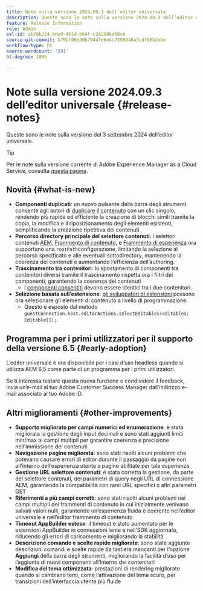 ```yaml
---
title: Note sulla versione 2024.09.3 dell’editor universale
description: Queste sono le note sulla versione 2024.09.3 dell’editor universale.
feature: Release Information
role: Admin
exl-id: ab78b224-bde9-461d-b64f-c262886e50c6
source-git-commit: b79bf06d30b794dfe6e4c7258048a3cdf69b2ebe
workflow-type: ht
source-wordcount: '391'
ht-degree: 100%

---
```


# Note sulla versione 2024.09.3 dell’editor universale {#release-notes}

Queste sono le note sulla versione del 3 settembre 2024 dell’editor universale.

>[!TIP]
>
>Per le note sulla versione corrente di Adobe Experience Manager as a Cloud Service, consulta [questa pagina](/help/release-notes/release-notes-cloud/release-notes-current.md).

## Novità {#what-is-new}

* **Componenti duplicati**: un nuovo pulsante della barra degli strumenti consente agli autori di [duplicare il contenuto](/help/sites-cloud/authoring/universal-editor/authoring.md#duplicating-components) con un clic singolo, rendendo più rapida ed efficiente la creazione di blocchi simili tramite la copia, la modifica e il riposizionamento degli elementi esistenti, semplificando la creazione ripetitiva dei contenuti.
* **Percorso directory principale del selettore contenuti**: i selettori contenuti [AEM](/help/implementing/universal-editor/field-types.md#aem-content), [Frammento di contenuto,](/help/implementing/universal-editor/field-types.md#content-fragment) e [Frammento di esperienza](/help/implementing/universal-editor/field-types.md#experience-fragment) ora supportano una `rootPath`configurazione, limitando la selezione al percorso specificato e alle eventuali sottodirectory, mantenendo la coerenza dei contenuti e aumentando l’efficienza dell’authoring.
* **Trascinamento tra contenitori**: lo spostamento di componenti tra contenitori diversi tramite il trascinamento rispetta ora i filtri dei componenti, garantendo la coerenza dei contenuti
   * I [componenti consentiti](/help/implementing/universal-editor/filtering.md) devono essere identici tra i due contenitori.
* **Selezione basata sull’estensione**: [gli sviluppatori di estensioni](/help/implementing/universal-editor/extending.md) possono ora selezionare gli elementi di contenuto a livello di programmazione.
   * Questo è esposto dal metodo `guestConnection.host.editorActions.selectEditables(editables: Editable[]);`.

## Programma per i primi utilizzatori per il supporto della versione 6.5 {#early-adoption}

L’editor universale è ora disponibile per i casi d’uso headless quando si utilizza AEM 6.5 come parte di un programma per i primi utilizzatori.

Se ti interessa testare questa nuova funzione e condividere il feedback, invia un’e-mail al tuo Adobe Customer Success Manager dall’indirizzo e-mail associato al tuo Adobe ID.

## Altri miglioramenti {#other-improvements}

* **Supporto migliorato per campi numerici ed enumerazione**: è stata migliorata la gestione degli input decimali e sono stati aggiunti limiti min/max ai campi multipli per garantire coerenza e precisione nell’immissione dei contenuti
* **Navigazione pagine migliorata**: sono stati risolti alcuni problemi che potevano causare errori di editor durante il passaggio da pagine non all’interno dell’esperienza utente a pagine abilitate per tale esperienza
* **Gestione URL selettore contenuti**: è stata corretta la gestione, da parte del selettore contenuti, dei parametri di query negli URL di connessione AEM, garantendo la compatibilità con rami URL specifici o altri parametri GET
* **Riferimenti a più campi corretti**: sono stati risolti alcuni problemi nei campi multipli dei frammenti di contenuto in cui inizialmente venivano salvati valori nulli, garantendo un’esperienza fluida e coerente nell’editor universale e nell’editor frammento di contenuto
* **Timeout AppBuilder esteso**: il timeout è stato aumentato per le estensioni AppBuilder in connessioni lente e nell’SDK aggiornato, riducendo gli errori di caricamento e migliorando la stabilità
* **Descrizione comando e scelte rapide migliorate**: sono state aggiunte descrizioni comandi e scelte rapide da tastiera mancanti per l’opzione **Aggiungi** della barra degli strumenti, migliorando la facilità d’uso per l’aggiunta di nuovi componenti all’interno dei contenitori
* **Modifica del tema ottimizzata**: prestazioni di rendering migliorate quando si cambiano temi, come l’attivazione del tema scuro, per transizioni dell’interfaccia utente più fluide
